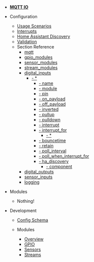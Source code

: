 - [**MQTT IO**](/)

- Configuration

  - [Usage Scenarios](config/scenarios.md)
  - [Interrupts](config/interrupts.md)
  - [Home Assistant Discovery](config/ha_discovery.md)
  - [Validation](config/validation.md)
  - Section Reference
    - [mqtt](config/reference/mqtt/)
    - [gpio_modules](config/reference/gpio_modules/)
    - [sensor_modules](config/reference/sensor_modules/)
    - [stream_modules](config/reference/stream_modules/)
    - [digital_inputs](config/reference/digital_inputs/)
        - [- *](config/reference/digital_inputs/?id=digital_inputs-star)
          - [- name](config/reference/digital_inputs/?id=digital_inputs-star-name)
          - [- module](config/reference/digital_inputs/?id=digital_inputs-star-module)
          - [- pin](config/reference/digital_inputs/?id=digital_inputs-star-pin)
          - [- on_payload](config/reference/digital_inputs/?id=digital_inputs-star-on_payload)
          - [- off_payload](config/reference/digital_inputs/?id=digital_inputs-star-off_payload)
          - [- inverted](config/reference/digital_inputs/?id=digital_inputs-star-inverted)
          - [- pullup](config/reference/digital_inputs/?id=digital_inputs-star-pullup)
          - [- pulldown](config/reference/digital_inputs/?id=digital_inputs-star-pulldown)
          - [- interrupt](config/reference/digital_inputs/?id=digital_inputs-star-interrupt)
          - [- interrupt_for](config/reference/digital_inputs/?id=digital_inputs-star-interrupt_for)
            - [- *](config/reference/digital_inputs/?id=digital_inputs-star-interrupt_for-star)
          - [- bouncetime](config/reference/digital_inputs/?id=digital_inputs-star-bouncetime)
          - [- retain](config/reference/digital_inputs/?id=digital_inputs-star-retain)
          - [- poll_interval](config/reference/digital_inputs/?id=digital_inputs-star-poll_interval)
          - [- poll_when_interrupt_for](config/reference/digital_inputs/?id=digital_inputs-star-poll_when_interrupt_for)
          - [- ha_discovery](config/reference/digital_inputs/?id=digital_inputs-star-ha_discovery)
            - [- component](config/reference/digital_inputs/?id=digital_inputs-star-ha_discovery-component)
    - [digital_outputs](config/reference/digital_outputs/)
    - [sensor_inputs](config/reference/sensor_inputs/)
    - [logging](config/reference/logging/)

- Modules

  - Nothing!

- Development

  - [Config Schema](dev/config_schema.md)

  - Modules

    - [Overview](dev/modules/overview.md)
    - [GPIO](dev/modules/gpio.md)
    - [Sensors](dev/modules/sensors.md)
    - [Streams](dev/modules/streams.md)